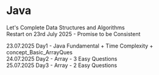 # Java
Let's Complete Data Structures and Algorithms<br>
Restart on 23rd July 2025 - Promise to be Consistent<br>

23.07.2025 Day1 - Java Fundamental + Time Complexity + concept_Basic_ArrayQues<br>
24.07.2025 Day2 - Array - 3 Easy Questions<br>
25.07.2025 Day3 - Array - 2 Easy Questions<br>
